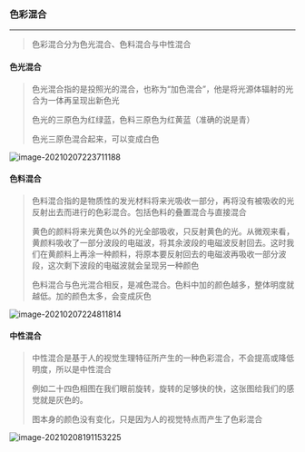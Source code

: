 ### 色彩混合

***

> 色彩混合分为色光混合、色料混合与中性混合



#### 色光混合

> 色光混合指的是投照光的混合，也称为“加色混合”，他是将光源体辐射的光合为一体再呈现出新色光
>
> 色光的三原色为红绿蓝，色料三原色为红黄蓝（准确的说是青）
>
> 色光三原色混合起来，可以变成白色

![image-20210207223711188](C:\Users\86150\AppData\Roaming\Typora\typora-user-images\image-20210207223711188.png)



#### 色料混合

>色料混合指的是物质性的发光材料将来光吸收一部分，再将没有被吸收的光反射出去而进行的色彩混合。包括色料的叠置混合与直接混合
>
>黄色的颜料将来光黄色以外的光全部吸收，只反射黄色的光。从微观来看，黄颜料吸收了一部分波段的电磁波，将其余波段的电磁波反射回去。这时我们在黄颜料上再涂一种颜料，将原本要反射回去的电磁波再吸收一部分波段，这次剩下波段的电磁波就会呈现另一种颜色
>
>色料混合与色光混合相反，是减色混合。色料中加的颜色越多，整体明度就越低。加的颜色太多，会变成灰色

![image-20210207224811814](C:\Users\86150\AppData\Roaming\Typora\typora-user-images\image-20210207224811814.png)



#### 中性混合

> 中性混合是基于人的视觉生理特征所产生的一种色彩混合，不会提高或降低明度，所以是中性混合
>
> 例如二十四色相图在我们眼前旋转，旋转的足够快的快，这张图给我们的感觉就是灰色的。
>
> 图本身的颜色没有变化，只是因为人的视觉特点而产生了色彩混合

![image-20210208191153225](C:\Users\86150\AppData\Roaming\Typora\typora-user-images\image-20210208191153225.png)